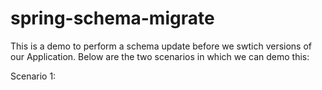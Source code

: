 # spring-schema-migrate

This is a demo to perform a schema update before we swtich versions of our Application. Below are the two scenarios in which we can demo this:

Scenario 1:


